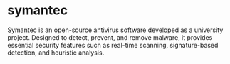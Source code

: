 # symantec
Symantec is an open-source antivirus software developed as a university project. Designed to detect, prevent, and remove malware, it provides essential security features such as real-time scanning, signature-based detection, and heuristic analysis.
